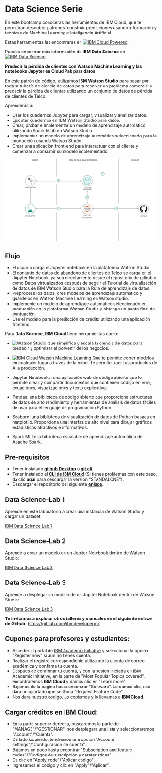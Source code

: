 # Data Science Serie
En este bootcamp conoceras las herramientas de IBM Cloud, que te permitiran descubrir patrones, construir predicciones usando información y tecnicas de Machine Learning e Inteligencia Artificial.

Estas herramientas las encontraras en [![IBM Cloud Powered][img-ibmcloud-powered]][url-ibmcloud]

Puedes encontrar más información de **IBM Data Science** en [![IBM Data Science][img-ibmcloudds]][url-ibmcloudds]

**Predecir la pérdida de clientes con Watson Machine Learning y las notebooks Jupyter en Cloud Pak para datos**

En este patrón de código, utilizamos **IBM Watson Studio** para pasar por toda la tubería de ciencia de datos para resolver un problema comercial y predecir la pérdida de clientes utilizando un conjunto de datos de pérdida de clientes de Telco.

Aprenderas a:

   * Usar los cuadernos Jupyter para cargar, visualizar y analizar datos.
   * Ejecutar cuadernos en IBM Watson Studio para datos.
   * Crear, probar e implementar un modelo de aprendizaje automático utilizando Spark MLib en Watson Studio.
   * Implementar un modelo de aprendizaje automático seleccionado para la producción usando Watson Studio
   * Crear una aplicación front-end para interactuar con el cliente y comenzar a consumir su modelo implementado.

![](doc/architecture.png)

## Flujo

* El usuario carga el Jupyter notebook en la plataforma Watson Studio.
* El conjunto de datos de abandono de clientes de Telco se carga en el Jupyter Notebook, ya sea directamente desde el repositorio de github o como Datos virtualizados después de seguir el Tutorial de virtualización de datos de IBM Watson Studio para la Ruta de aprendizaje de datos.
* Preprocese los datos, cree modelos de aprendizaje automático y guárdelos en Watson Machine Learning en Watson studio.
* Implemente un modelo de aprendizaje automático seleccionado en producción en la plataforma Watson Studio y obtenga un punto final de puntuación.
* Use el modelo para la predicción de crédito utilizando una aplicación frontend.



Para **Data Science**, **IBM Cloud** tiene herramientas como:
* [![Watson Studio][img-WS]][url-WS] Que simplifica y escala la ciencia de datos para predecir y optimizar el porvenir de los negocios.

* [![IBM Cloud Watson Machine Learning][img-machine]][url-machine] Que te permite correr modelos en cualquier lugar a travez de la nube. Te permite traer tus productos de AI a producción. 

* Jupyter Notebooks: una aplicación web de código abierto que le permite crear y compartir documentos que contienen código en vivo, ecuaciones, visualizaciones y texto explicativo.

* Pandas: una biblioteca de código abierto que proporciona estructuras de datos de alto rendimiento y herramientas de análisis de datos fáciles de usar para el lenguaje de programación Python.

* Seaborn: una biblioteca de visualización de datos de Python basada en matplotlib. Proporciona una interfaz de alto nivel para dibujar gráficos estadísticos atractivos e informativos.

* Spark MLib: la biblioteca escalable de aprendizaje automático de Apache Spark.

## Pre-requisitos
* Tener instalado [**github Desktop**](https://desktop.github.com) o [**git cli**](https://git-scm.com/book/en/v2/Getting-Started-Installing-Git).
* Tener instalado el [**CLI de IBM Cloud**](https://cloud.ibm.com/docs/cli?topic=cloud-cli-getting-started) (Si tienes problemas con este paso, da clic [**aquí**](https://cloud.ibm.com/docs/cli?topic=cloud-cli-install-ibmcloud-cli) para descargar la versión “STANDALONE”).
* Descargar el repositorio del siguiente [**enlace**](https://github.com/ibmdevelopermx/DataScience).

## Data Science-Lab 1
Aprende en este laboratorio a crear una instancia de Watson Studio y cargar un dataset:

[IBM Data Science Lab 1][url-lab1]

[url-lab1]: /Data_Science-Lab-1

## Data Science-Lab 2
Aprende a crear un modelo en un Jupiter Notebook dentro de Watson Studio:

[IBM Data Science Lab 2][url-lab2]

[url-lab2]: /Data-Science-Lab-2

## Data Science-Lab 3
Aprende a desplegar un modelo de un Jupiter Notebook dentro de Watson Studio:

[IBM Data Science Lab 3][url-lab3]

[url-lab3]: /Data-Science-Lab-3


**Te invitamos a explorar otros talleres y manuales en el siguiente enlace de Github.**
https://github.com/ibmdevelopermx
















## Cupones para profesores y estudiantes:

* Acceder al portal de [IBM Academic Initiative][url-academic] y seleccionar la opción "Register now" si aun no tienes cuenta.
* Realizar el registro correspondiente utilizando la cuenta de correo académica y confirma tu cuenta.
* Despues de confirmar tu cuenta, y con la sesion iniciada en IBM Academic Initiative, en la parte de "Most Popular Topics covered", encontraremos **IBM Cloud** y damos clic en "Learn more".
* Bajamos de la pagina hasta encontrar "Software". Le damos clic, nos dara un apartado que se llama "Request Feature Code".
* Nos dara nuestro codigo. Lo copiamos y lo llevamos a **IBM Cloud**.

## Cargar créditos en IBM Cloud:

* En la parte superior derecha, buscaremos la parte de "MANAGE"/"GESTIONAR", nos desplegara una lista y seleccionaremos "Account"/"Cuenta".
* De lado izquierdo, tendremos una opción "Account settings"/"Configuracion de cuenta".
* Bajamos un poco hasta encontrar "Subscription and feature codes"/"Codigos de suscripción y carateristicas".
* Da clic en "Apply code"/"Aplicar codigo".
* Ingresamos el codigo y clic en "Apply"/"Aplicar".

[img-ibmcloud-powered]: https://img.shields.io/badge/IBM%20Cloud-Powered-blue.svg
[url-ibmcloud]: https://www.ibm.com/cloud/
[img-ibmcloudds]: https://img.shields.io/badge/IBM%20Cloud-Data%20Science-blue.svg
[url-ibmcloudds]: https://www.ibm.com/analytics/data-science
[img-WS]: https://img.shields.io/badge/IBM%20Cloud-Watson%20Studio-9cf.svg
[url-WS]:https://www.ibm.com/cloud/watson-studio
[img-visual]: https://img.shields.io/badge/IBM%20Cloud-Watson%20Visual%20Recongnition-9cf.svg
[url-visual]: https://www.ibm.com/cloud/watson-visual-recognition
[img-machine]: https://img.shields.io/badge/IBM%20Cloud-Watson%20Machine%20Learning%20Accelerator-9cf.svg
[url-machine]: https://www.ibm.com/cloud/machine-learning
[url-academic]: https://my15.digitalexperience.ibm.com/b73a5759-c6a6-4033-ab6b-d9d4f9a6d65b/dxsites/151914d1-03d2-48fe-97d9-d21166848e65/home/
